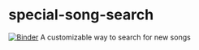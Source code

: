 # special-song-search
[![Binder](https://mybinder.org/badge_logo.svg)](https://mybinder.org/v2/gh/jmlazaro25/special-song-search/HEAD)
A customizable way to search for new songs
